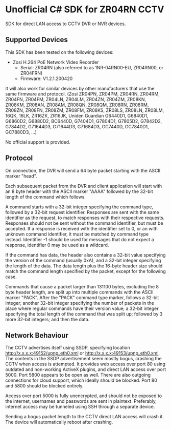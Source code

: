 # Unofficial C# SDK for ZR04RN CCTV

SDK for direct LAN access to CCTV DVR or NVR devices.

## Supported Devices

This SDK has been tested on the following devices:
* Zosi H.264 PoE Network Video Recorder
  * Serial: ZR04RN (also referred to as 1NR-04RN00-EU, ZR04RN00, or ZR04FRN)
  * Firmware: V1.2.1.200420

It will also work for similar devices by other manufacturers that use the same firmware and protocol. (Zosi ZR04PN, ZR04PM, ZR04RN, ZR04RM, ZR04FN, ZR04FM, ZR04LN, ZR04LM, ZR04ZN, ZR04ZM, ZR08KN, ZR08KM, ZR08AN, ZR08AM, ZR08QN, ZR08QM, ZR08RN, ZR08RM, ZR08ZN, ZR08FN, ZR08ZM, ZR08FM, ZR08KS, ZR08LS, ZR08LN, ZR08LM, 16QK, 16LK, ZR16ZK, ZR16JK, Uniden Guardian G6440D1, G6840D1, G6860D2, G6880D2, BC6440D, G7404D1, G7804D1, G7805D2, G7842D2, G7844D2, G71644D3, G71644D3, G71684D3, GC7440D, GC7840D1, GC7880D3, ...)

No official support is provided.

## Protocol

On connection, the DVR will send a 64 byte packet starting with the ASCII marker "head".

Each subsequent packet from the DVR and client application will start with an 8 byte header with the ASCII marker "AAAA" followed by the 32-bit length of the command which follows.

A command starts with a 32-bit integer specifying the command type, followed by a 32-bit request identifier. Responses are sent with the same identifier as the request, to match responses with their respective requests. Responses should not be sent without the command identifier, but must be accepted. If a response is received with the identifier set to 0, or an with unknown command identifier, it must be matched by command type instead. Identifier -1 should be used for messages that do not expect a response, identifier 0 may be used as a wildcard.

If the command has data, the header also contains a 32-bit value specifying the version of the command (usually 0xA), and a 32-bit integer specifying the length of the data. The data length plus the 16-byte header size should match the command length specified by the packet, except for the following case.

Commands that cause a packet larger than 131100 bytes, excluding the 8 byte header length, are split up into multiple commands with the ASCII marker "PACK". After the "PACK" command type marker, follows a 32-bit integer; another 32-bit integer specifying the number of packets in the place where regular commands have their version value; a 32-bit integer specifying the total length of the command that was split up; followed by 3 more 32-bit integers; and then the data.

## Network Behaviour

The CCTV advertises itself using SSDP, specifying location http://x.x.x.x:49152/upnp_eth0.xml or http://x.x.x.x:49153/upnp_eth0.xml. The contents in the SSDP advertisement seem mostly bogus, crashing the CCTV when access is attempted. It provides web access over port 80 using outdated and non-working ActiveX plugins, and direct LAN access over port 5000. Port 5800 appears to be open as well. There are also outgoing connections for cloud support, which ideally should be blocked. Port 80 and 5800 should be blocked entirely.

Access over port 5000 is fully unencrypted, and should not be exposed to the internet, usernames and passwords are sent in plaintext. Preferably, internet access may be tunneled using SSH through a separate device.

Sending a bogus packet length to the CCTV direct LAN access will crash it. The device will automatically reboot after crashing.
